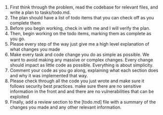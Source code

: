 1. First think through the problem, read the codebase for relevant files, and write a plan to tasks/todo.md.
2. The plan should have a list of todo items that you can check off as you complete them
3. Before you begin working, check in with me and I will verify the plan.
4. Then, begin working on the todo items, marking them as complete as you go.
5. Please every step of the way just give me a high level explanation of what changes you made
6. Make every task and code change you do as simple as possible. We want to avoid making any massive or complex changes. Every change should impact as little code as possible. Everything is about simplicity.
7. Comment your code as you go along, explaining what each section does and why it was implemented that way.
8. Please check through all the code you just wrote and make sure it follows security best practices. make sure there are no sensitive information in the front and and there are no vulnerabilities that can be exploited
9. Finally, add a review section to the [todo.md] file with a summary of the changes you made and any other relevant information.
